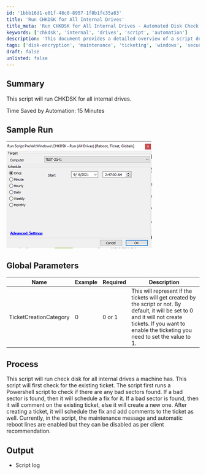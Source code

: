 ```yaml
---
id: '1bbb16d1-e01f-48c0-8957-1f8b1fc35a83'
title: 'Run CHKDSK for All Internal Drives'
title_meta: 'Run CHKDSK for All Internal Drives - Automated Disk Check'
keywords: ['chkdsk', 'internal', 'drives', 'script', 'automation']
description: 'This document provides a detailed overview of a script designed to automate the CHKDSK process for all internal drives on a machine. It includes parameters for ticket creation and outlines the process for checking and fixing bad sectors, along with logging output.'
tags: ['disk-encryption', 'maintenance', 'ticketing', 'windows', 'security']
draft: false
unlisted: false
---
```

## Summary

This script will run CHKDSK for all internal drives.

Time Saved by Automation: 15 Minutes

## Sample Run

![Sample Run](../../../static/img/CHKDSK---Run-(All-Drives)/image_1.png)

## Global Parameters

| **Name**                    | **Example** | **Required** | **Description**                                                                                                                                                                                                                       |
|-----------------------------|-------------|--------------|---------------------------------------------------------------------------------------------------------------------------------------------------------------------------------------------------------------------------------------|
| TicketCreationCategory      | 0           | 0 or 1      | This will represent if the tickets will get created by the script or not. By default, it will be set to 0 and it will not create tickets. If you want to enable the ticketing you need to set the value to 1.                        |

## Process

This script will run check disk for all internal drives a machine has. This script will first check for the existing ticket. The script first runs a Powershell script to check if there are any bad sectors found. If a bad sector is found, then it will schedule a fix for it. If a bad sector is found, then it will comment on the existing ticket, else it will create a new one. After creating a ticket, it will schedule the fix and add comments to the ticket as well. Currently, in the script, the maintenance message and automatic reboot lines are enabled but they can be disabled as per client recommendation.

## Output

- Script log







